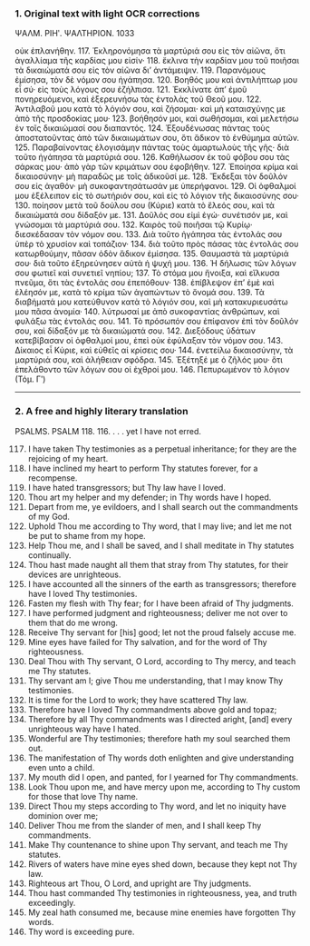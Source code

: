 ### 1. Original text with light OCR corrections

ΨΑΛΜ. ΡΙΗʹ.            ΨΑΛΤΗΡΙΟΝ.          1033

οὐκ ἐπλανήθην.
117. Ἐκληρονόμησα τὰ μαρτύριά σου εἰς τὸν αἰῶνα, ὅτι ἀγαλλίαμα τῆς καρδίας μου εἰσίν·
118. ἔκλινα τὴν καρδίαν μου τοῦ ποιῆσαι τὰ δικαιώματά σου εἰς τὸν αἰῶνα δι’ ἀντάμειψιν.
119. Παρανόμους ἐμίσησα, τὸν δὲ νόμον σου ἠγάπησα.
120. Βοηθός μου καὶ ἀντιλήπτωρ μου εἶ σύ· εἰς τοὺς λόγους σου ἐζήλπισα.
121. Ἐκκλίνατε ἀπ’ ἐμοῦ πονηρευόμενοι, καὶ ἐξερευνήσω τὰς ἐντολὰς τοῦ Θεοῦ μου.
122. Ἀντιλαβοῦ μου κατὰ τὸ λόγιόν σου, καὶ ζήσομαι· καὶ μὴ καταισχύνῃς με ἀπὸ τῆς προσδοκίας μου·
123. βοήθησόν μοι, καὶ σωθήσομαι, καὶ μελετήσω ἐν τοῖς δικαιώμασί σου διαπαντός.
124. Ἐξουδένωσας πάντας τοὺς ἀποστατοῦντας ἀπὸ τῶν δικαιωμάτων σου, ὅτι ἄδικον τὸ ἐνθύμημα αὐτῶν.
125. Παραβαίνοντας ἐλογισάμην πάντας τοὺς ἁμαρτωλοὺς τῆς γῆς· διὰ τοῦτο ἠγάπησα τὰ μαρτύριά σου.
126. Καθήλωσον ἐκ τοῦ φόβου σου τὰς σάρκας μου· ἀπὸ γὰρ τῶν κριμάτων σου ἐφοβήθην.
127. Ἐποίησα κρίμα καὶ δικαιοσύνην· μὴ παραδῶς με τοῖς ἀδικοῦσί με.
128. Ἔκδεξαι τὸν δοῦλόν σου εἰς ἀγαθόν· μὴ συκοφαντησάτωσάν με ὑπερήφανοι.
129. Οἱ ὀφθαλμοί μου ἐξέλειπον εἰς τὸ σωτήριόν σου, καὶ εἰς τὸ λόγιον τῆς δικαιοσύνης σου·
130. ποίησον μετὰ τοῦ δούλου σου (Κύριε) κατὰ τὸ ἔλεός σου, καὶ τὰ δικαιώματά σου δίδαξόν με.
131. Δοῦλός σου εἰμὶ ἐγώ· συνέτισόν με, καὶ γνώσομαι τὰ μαρτύριά σου.
132. Καιρὸς τοῦ ποιῆσαι τῷ Κυρίῳ· διεσκέδασαν τὸν νόμον σου.
133. Διὰ τοῦτο ἠγάπησα τὰς ἐντολάς σου ὑπὲρ τὸ χρυσίον καὶ τοπάζιον·
134. διὰ τοῦτο πρὸς πάσας τὰς ἐντολάς σου κατωρθούμην, πᾶσαν ὁδὸν ἄδικον ἐμίσησα.
135. Θαυμαστὰ τὰ μαρτύριά σου· διὰ τοῦτο ἐξηρεύνησεν αὐτὰ ἡ ψυχή μου.
136. Ἡ δήλωσις τῶν λόγων σου φωτιεῖ καὶ συνετιεῖ νηπίου;
137. Τὸ στόμα μου ἤνοιξα, καὶ εἵλκυσα πνεῦμα, ὅτι τὰς ἐντολάς σου ἐπεπόθουν·
138. ἐπίβλεψον ἐπ’ ἐμὲ καὶ ἐλέησόν με, κατὰ τὸ κρίμα τῶν ἀγαπώντων τὸ ὄνομά σου.
139. Τὰ διαβήματά μου κατεύθυνον κατὰ τὸ λόγιόν σου, καὶ μὴ κατακυριευσάτω μου πᾶσα ἀνομία·
140. λύτρωσαί με ἀπὸ συκοφαντίας ἀνθρώπων, καὶ φυλάξω τὰς ἐντολάς σου.
141. Τὸ πρόσωπόν σου ἐπίφανον ἐπὶ τὸν δοῦλόν σου, καὶ δίδαξόν με τὰ δικαιώματά σου.
142. Διεξόδους ὑδάτων κατεβίβασαν οἱ ὀφθαλμοί μου, ἐπεὶ οὐκ ἐφύλαξαν τὸν νόμον σου.
143. Δίκαιος εἶ Κύριε, καὶ εὐθεῖς αἱ κρίσεις σου·
144. ἐνετείλω δικαιοσύνην, τὰ μαρτύριά σου, καὶ ἀλήθειαν σφόδρα.
145. Ἐξέτηξέ με ὁ ζῆλός μου· ὅτι ἐπελάθοντο τῶν λόγων σου οἱ ἐχθροί μου.
146. Πεπυρωμένον τὸ λόγιον (Τόμ. Γʹ)

---

### 2. A free and highly literary translation

PSALMS. PSALM 118.
116. . . . yet I have not erred.

117. I have taken Thy testimonies as a perpetual inheritance;
    for they are the rejoicing of my heart.
118. I have inclined my heart to perform Thy statutes forever,
    for a recompense.
119. I have hated transgressors;
    but Thy law have I loved.
120. Thou art my helper and my defender;
    in Thy words have I hoped.
121. Depart from me, ye evildoers,
    and I shall search out the commandments of my God.
122. Uphold Thou me according to Thy word,
    that I may live;
    and let me not be put to shame from my hope.
123. Help Thou me, and I shall be saved,
    and I shall meditate in Thy statutes continually.
124. Thou hast made naught all them that stray from Thy statutes,
    for their devices are unrighteous.
125. I have accounted all the sinners of the earth as transgressors;
    therefore have I loved Thy testimonies.
126. Fasten my flesh with Thy fear;
    for I have been afraid of Thy judgments.
127. I have performed judgment and righteousness;
    deliver me not over to them that do me wrong.
128. Receive Thy servant for [his] good;
    let not the proud falsely accuse me.
129. Mine eyes have failed for Thy salvation,
    and for the word of Thy righteousness.
130. Deal Thou with Thy servant, O Lord, according to Thy mercy,
    and teach me Thy statutes.
131. Thy servant am I; give Thou me understanding,
    that I may know Thy testimonies.
132. It is time for the Lord to work;
    they have scattered Thy law.
133. Therefore have I loved Thy commandments
    above gold and topaz;
134. Therefore by all Thy commandments was I directed aright,
    [and] every unrighteous way have I hated.
135. Wonderful are Thy testimonies;
    therefore hath my soul searched them out.
136. The manifestation of Thy words
    doth enlighten and give understanding even unto a child.
137. My mouth did I open, and panted,
    for I yearned for Thy commandments.
138. Look Thou upon me, and have mercy upon me,
    according to Thy custom for those that love Thy name.
139. Direct Thou my steps according to Thy word,
    and let no iniquity have dominion over me;
140. Deliver Thou me from the slander of men,
    and I shall keep Thy commandments.
141. Make Thy countenance to shine upon Thy servant,
    and teach me Thy statutes.
142. Rivers of waters have mine eyes shed down,
    because they kept not Thy law.
143. Righteous art Thou, O Lord,
    and upright are Thy judgments.
144. Thou hast commanded Thy testimonies in righteousness,
    yea, and truth exceedingly.
145. My zeal hath consumed me,
    because mine enemies have forgotten Thy words.
146. Thy word is exceeding pure.